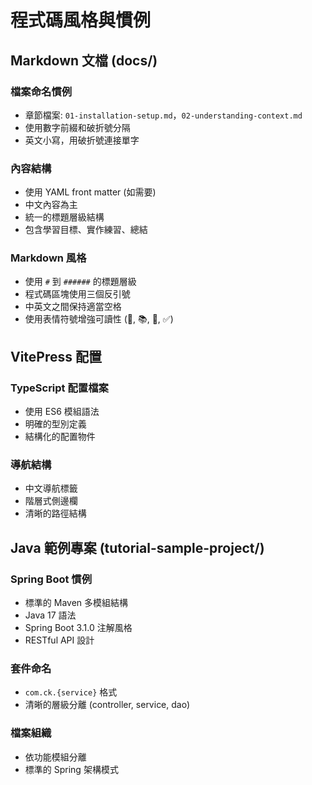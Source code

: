 # 程式碼風格與慣例

## Markdown 文檔 (docs/)

### 檔案命名慣例
- 章節檔案: `01-installation-setup.md`，`02-understanding-context.md`
- 使用數字前綴和破折號分隔
- 英文小寫，用破折號連接單字

### 內容結構
- 使用 YAML front matter (如需要)
- 中文內容為主
- 統一的標題層級結構
- 包含學習目標、實作練習、總結

### Markdown 風格
- 使用 `#` 到 `######` 的標題層級
- 程式碼區塊使用三個反引號
- 中英文之間保持適當空格
- 使用表情符號增強可讀性 (🎯, 📚, 🚀, ✅)

## VitePress 配置

### TypeScript 配置檔案
- 使用 ES6 模組語法
- 明確的型別定義
- 結構化的配置物件

### 導航結構
- 中文導航標籤
- 階層式側邊欄
- 清晰的路徑結構

## Java 範例專案 (tutorial-sample-project/)

### Spring Boot 慣例
- 標準的 Maven 多模組結構
- Java 17 語法
- Spring Boot 3.1.0 注解風格
- RESTful API 設計

### 套件命名
- `com.ck.{service}` 格式
- 清晰的層級分離 (controller, service, dao)

### 檔案組織
- 依功能模組分離
- 標準的 Spring 架構模式